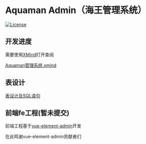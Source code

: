 # Aquaman Admin（海王管理系统）

[![License](https://img.shields.io/badge/license-MIT-blue.svg)](LICENSE)

## 开发进度

需要使用[XMind](https://www.xmind.cn/xmind8-pro/)打开查阅

[Aquaman管理系统.xmind](https://github.com/kukukakiki/aquaman/tree/master/aquaman-doc/1.%20requirements)

## 表设计

[表设计及SQL语句](https://github.com/kukukakiki/aquaman/tree/master/aquaman-doc/2.design/1.db%20design)


## 前端fe工程(暂未提交)

前端工程基于[vue-element-admin](https://github.com/PanJiaChen/vue-element-admin)开发

在此鸣谢vue-element-admin贡献者们

